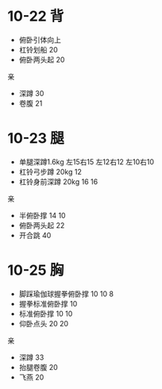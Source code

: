 # 10-22 背

* 俯卧引体向上
* 杠铃划船 20
* 俯卧两头起 20
 
亲

* 深蹲 30
* 卷腹 21

# 10-23 腿

* 单腿深蹲1.6kg 左15右15 左12右12 左10右10
* 杠铃弓步蹲 20kg 12 
* 杠铃身前深蹲 20kg 16 16

亲

* 半俯卧撑 14 10
* 俯卧两头起 22
* 开合跳 40

# 10-25 胸

* 脚踩瑜伽球握拳俯卧撑 10 10 8
* 握拳标准俯卧撑 10 
* 标准俯卧撑 10 10
* 仰卧点头 20 20

亲

* 深蹲 33
* 抬腿卷腹 20
* 飞燕 20
